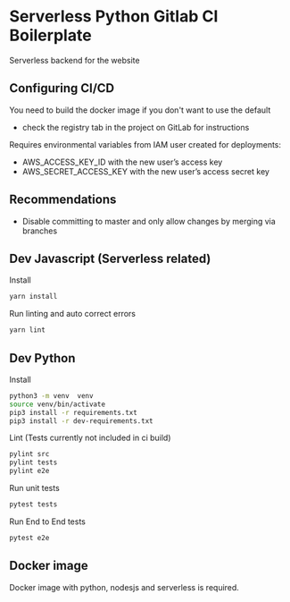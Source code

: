 # Serverless Python Gitlab CI Boilerplate

Serverless backend for the website

## Configuring CI/CD

You need to build the docker image if you don't want to use the default

- check the registry tab in the project on GitLab for instructions

Requires environmental variables from IAM user created for deployments:

- AWS_ACCESS_KEY_ID with the new user’s access key
- AWS_SECRET_ACCESS_KEY with the new user’s access secret key

## Recommendations

- Disable committing to master and only allow changes by merging via branches

## Dev Javascript (Serverless related)

Install

```bash
yarn install
```

Run linting and auto correct errors

```bash
yarn lint
```

## Dev Python

Install

```bash
python3 -m venv  venv
source venv/bin/activate
pip3 install -r requirements.txt
pip3 install -r dev-requirements.txt
```

Lint (Tests currently not included in ci build)

```bash
pylint src
pylint tests
pylint e2e
```

Run unit tests

```bash
pytest tests
```

Run End to End tests

```bash
pytest e2e
```

## Docker image

Docker image with python, nodesjs and serverless is required.
